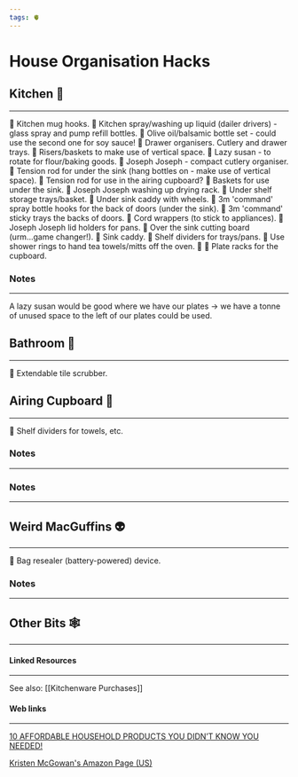 ```yaml
---
tags: 🫀
---
```


# House Organisation Hacks

## Kitchen 🍷
---

🔶 Kitchen mug hooks.
🔶 Kitchen spray/washing up liquid (dailer drivers) - glass spray and pump refill bottles.
🔶 Olive oil/balsamic bottle set - could use the second one for soy sauce!
🔶 Drawer organisers. Cutlery and drawer trays.
🔶 Risers/baskets to make use of vertical space.
🔶 Lazy susan - to rotate for flour/baking goods.
🔶 Joseph Joseph - compact cutlery organiser.
🔶 Tension rod for under the sink (hang bottles on - make use of vertical space).
🔶 Tension rod for use in the airing cupboard?
🔶 Baskets for use under the sink.
🔶 Joseph Joseph washing up drying rack.
🔶 Under shelf storage trays/basket.
🔶 Under sink caddy with wheels.
🔶 3m 'command' spray bottle hooks for the back of doors (under the sink).
🔶 3m 'command' sticky trays the backs of doors.
🔶 Cord wrappers (to stick to appliances).
🔶 Joseph Joseph lid holders for pans.
🔶 Over the sink cutting board (urm...game changer!).
🔶 Sink caddy.
🔶 Shelf dividers for trays/pans.
🔶 Use shower rings to hand tea towels/mitts off the oven. 🚿
🔶 Plate racks for the cupboard.


### Notes
---

A lazy susan would be good where we have our plates -> we have a tonne of unused space to the left of our plates could be used.
 

## Bathroom 🛁
---

🔶 Extendable tile scrubber.


## Airing Cupboard 👕
---

🔶 Shelf dividers for towels, etc.


### Notes
---



### Notes
---


## Weird MacGuffins 👽
---

🔶 Bag resealer (battery-powered) device.


### Notes
---


## Other Bits 🕸
---

#### Linked Resources
---

See also: [[Kitchenware Purchases]]


#### Web links
---

[10 AFFORDABLE HOUSEHOLD PRODUCTS YOU DIDN’T KNOW YOU NEEDED!](https://www.youtube.com/watch?v=mV8WD8d1USc)

[Kristen McGowan's Amazon Page (US)](https://www.amazon.com/shop/kristenmcgowan/list/2DYIRXVJU6CLP)
